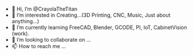 - 👋 Hi, I’m @CrayolaTheTitan
- 👀 I’m interested in Creating...(3D Printing, CNC, Music, Just about anything...)
- 🌱 I’m currently learning FreeCAD, Blender, GCODE, PI, IoT, CabinetVision (work).
- 💞️ I’m looking to collaborate on ...
- 📫 How to reach me ...

<!---
CrayolaTheTitan/CrayolaTheTitan is a ✨ special ✨ repository because its `README.md` (this file) appears on your GitHub profile.
You can click the Preview link to take a look at your changes.
--->
